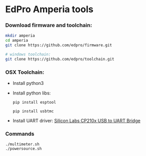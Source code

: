 # EdPro Amperia tools

### Download firmware and toolchain:

```bash
mkdir amperia
cd amperia
git clone https://github.com/edpro/firmware.git

# windows toolchain:
git clone https://github.com/edpro/toolchain.git
```


### OSX Toolchain:

* Install python3

* Install python libs: 

  `pip install esptool`

  `pip install usbtmc `

* Install UART driver: [Silicon Labs CP210x USB to UART Bridge](https://www.silabs.com/products/development-tools/software/usb-to-uart-bridge-vcp-drivers)  


### Commands

```
./multimeter.sh
./powersource.sh
```

